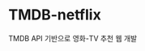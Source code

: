 <!-- markup 작성법 -->
<!-- https://gist.github.com/ihoneymon/652be052a0727ad59601 -->

# TMDB-netflix
TMDB API 기반으로 영화-TV 추천 웹 개발